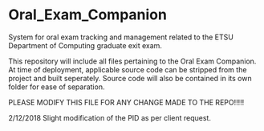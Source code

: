 # Oral_Exam_Companion
System for oral exam tracking and management related to the ETSU Department of Computing graduate exit exam.

This repository will include all files pertaining to the Oral Exam Companion.  At time of deployment, applicable source code can be stripped from the project and built seperately.  Source code will also be contained in its own folder for ease of separation.

PLEASE MODIFY THIS FILE FOR ANY CHANGE MADE TO THE REPO!!!!!

2/12/2018
Slight modification of the PID as per client request.
